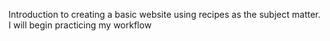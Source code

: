 Introduction to creating a basic website using recipes as the subject matter. I will begin practicing my workflow
